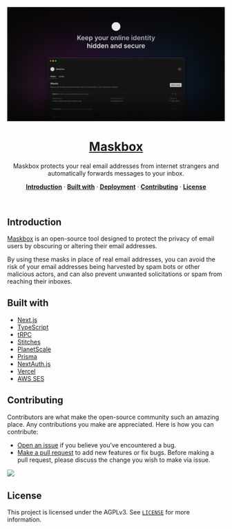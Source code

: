 <a href="https://maskbox.app">
  <img alt="Maskbox – Keep your online identity hidden and secure" src=".github/banner.png">
  <h1 align="center">Maskbox</h1>
</a>

<p align="center">
  Maskbox protects your real email addresses from internet strangers and
  automatically forwards messages to your inbox.
</p>

<p align="center">
  <a href="#introduction"><strong>Introduction</strong></a> ·
  <a href="#built-with"><strong>Built with</strong></a> ·
  <a href="#deployment"><strong>Deployment</strong></a> ·
  <a href="#contributing"><strong>Contributing</strong></a> ·
  <a href="#license"><strong>License</strong></a>
</p>
<br/>

## Introduction

[Maskbox](https://maskbox.app) is an open-source tool designed to protect the
privacy of email users by obscuring or altering their email addresses.

By using these masks in place of real email addresses, you can avoid the risk of
your email addresses being harvested by spam bots or other malicious actors,
and can also prevent unwanted solicitations or spam from reaching their
inboxes.

## Built with

- [Next.js](https://nextjs.org)
- [TypeScript](https://typescriptlang.org)
- [tRPC](https://trpc.io)
- [Stitches](https://stitches.dev)
- [PlanetScale](https://planetscale.com)
- [Prisma](https://prisma.io)
- [NextAuth.js](https://next-auth.js.org)
- [Vercel](https://vercel.com/)
- [AWS SES](https://aws.amazon.com/ses)

## Contributing

Contributors are what make the open-source community such an amazing place.
Any contributions you make are appreciated. Here is how you can contribute:

- [Open an issue](https://github.com/maskbox/maskbox/issues) if you believe
  you've encountered a bug.
- [Make a pull request](https://github.com/maskbox/maskbox/pulls) to add new
  features or fix bugs. Before making a pull request, please discuss the change
  you wish to make via issue.

<a href="https://github.com/maskbox/maskbox/graphs/contributors">
  <img src="https://contrib.rocks/image?repo=maskbox/maskbox" />
</a>

## License

This project is licensed under the AGPLv3. See [`LICENSE`](/LICENSE) for more
information.
